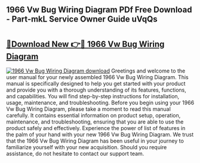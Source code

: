 ## 1966 Vw Bug Wiring Diagram PDf Free Download - Part-mkL Service Owner Guide uVqQs

# <h2><a href="http://dfmiy7.blite.top/?on=1966+Vw+Bug+Wiring+Diagram">🔗Download New 👉🔴 1966 Vw Bug Wiring Diagram</a></h2>

[![1966 Vw Bug Wiring Diagram download](https://i.imgur.com/lujVjoI.png)](http://dfmiy7.blite.top/?on=1966+Vw+Bug+Wiring+Diagram)
Greetings and welcome to the user manual for your newly assembled 1966 Vw Bug Wiring Diagram. This manual is specifically designed to help you get started with your product and provide you with a thorough understanding of its features, functions, and capabilities. You will find step-by-step instructions for installation, usage, maintenance, and troubleshooting. Before you begin using your 1966 Vw Bug Wiring Diagram, please take a moment to read this manual carefully. It contains essential information on product setup, operation, maintenance, and troubleshooting, ensuring that you are able to use the product safely and effectively. Experience the power of list of features in the palm of your hand with your new 1966 Vw Bug Wiring Diagram. We trust that the 1966 Vw Bug Wiring Diagram has been useful in your journey to familiarize yourself with your new acquisition. Should you require assistance, do not hesitate to contact our support team.
